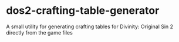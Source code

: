 # dos2-crafting-table-generator

A small utility for generating crafting tables for Divinity: Original Sin 2 directly from the game files
